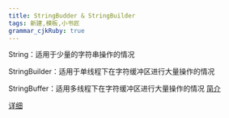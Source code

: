 ```yaml
---
title: StringBudder & StringBuilder
tags: 新建,模板,小书匠
grammar_cjkRuby: true
---
```



String：适用于少量的字符串操作的情况

StringBuilder：适用于单线程下在字符缓冲区进行大量操作的情况

StringBuffer：适用多线程下在字符缓冲区进行大量操作的情况
[简介](https://www.cnblogs.com/su-feng/p/6659064.html)

[详细](https://blog.csdn.net/weixin_41101173/article/details/79677982)